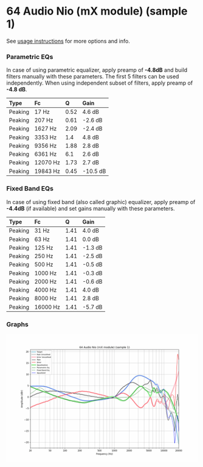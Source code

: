 # 64 Audio Nio (mX module) (sample 1)
See [usage instructions](https://github.com/jaakkopasanen/AutoEq#usage) for more options and info.

### Parametric EQs
In case of using parametric equalizer, apply preamp of **-4.8dB** and build filters manually
with these parameters. The first 5 filters can be used independently.
When using independent subset of filters, apply preamp of **-4.8 dB**.

| Type    | Fc       |    Q | Gain     |
|:--------|:---------|:-----|:---------|
| Peaking | 17 Hz    | 0.52 | 4.6 dB   |
| Peaking | 207 Hz   | 0.61 | -2.6 dB  |
| Peaking | 1627 Hz  | 2.09 | -2.4 dB  |
| Peaking | 3353 Hz  | 1.4  | 4.8 dB   |
| Peaking | 9356 Hz  | 1.88 | 2.8 dB   |
| Peaking | 6361 Hz  | 6.1  | 2.6 dB   |
| Peaking | 12070 Hz | 1.73 | 2.7 dB   |
| Peaking | 19843 Hz | 0.45 | -10.5 dB |

### Fixed Band EQs
In case of using fixed band (also called graphic) equalizer, apply preamp of **-4.4dB**
(if available) and set gains manually with these parameters.

| Type    | Fc       |    Q | Gain    |
|:--------|:---------|:-----|:--------|
| Peaking | 31 Hz    | 1.41 | 4.0 dB  |
| Peaking | 63 Hz    | 1.41 | 0.0 dB  |
| Peaking | 125 Hz   | 1.41 | -1.3 dB |
| Peaking | 250 Hz   | 1.41 | -2.5 dB |
| Peaking | 500 Hz   | 1.41 | -0.5 dB |
| Peaking | 1000 Hz  | 1.41 | -0.3 dB |
| Peaking | 2000 Hz  | 1.41 | -0.6 dB |
| Peaking | 4000 Hz  | 1.41 | 4.0 dB  |
| Peaking | 8000 Hz  | 1.41 | 2.8 dB  |
| Peaking | 16000 Hz | 1.41 | -5.7 dB |

### Graphs
![](./64%20Audio%20Nio%20(mX%20module)%20(sample%201).png)
